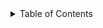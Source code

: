 

<details>
<summary>Table of Contents</summary>

- [About the Project](#document-summarizer)
- [Project Pipeline](#project-pipeline)
  - [Pre-Processing](#pre-processing)
  - [Summarization](#summarization)
  - [Question-Answering](#question-answering)
- [Usage Instructions and Demo](#usage-instructions-and-demo)
  - [Authors](#authors)


</details>
